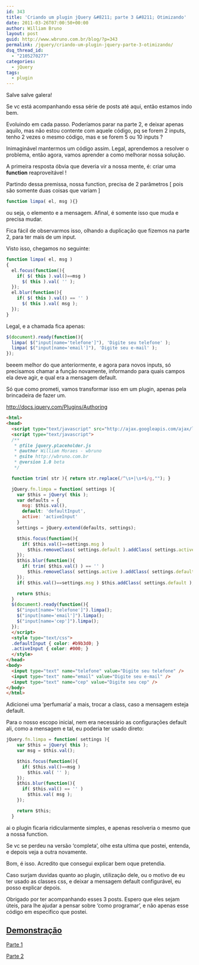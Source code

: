 ```yaml
---
id: 343
title: 'Criando um plugin jQuery &#8211; parte 3 &#8211; Otimizando'
date: 2011-03-26T07:00:50+00:00
author: William Bruno
layout: post
guid: http://www.wbruno.com.br/blog/?p=343
permalink: /jquery/criando-um-plugin-jquery-parte-3-otimizando/
dsq_thread_id:
  - "2105270277"
categories:
  - jQuery
tags:
  - plugin
---
```

Salve salve galera!

Se vc está acompanhando essa série de posts até aqui, então estamos indo bem.

Evoluindo em cada passo. Poderíamos parar na parte 2, e deixar apenas aquilo, mas não estou contente com aquele código, pq se forem 2 inputs, tenho 2 vezes o mesmo código, mas e se forem 5 ou 10 inputs ?

Inimaginável mantermos um código assim. Legal, aprendemos a resolver o problema, então agora, vamos aprender a como melhorar nossa solução.

A primeira resposta óbvia que deveria vir a nossa mente, é: criar uma **function** reaproveitável !

<!--more-->

Partindo dessa premissa, nossa function, precisa de 2 parâmetros [ pois são somente duas coisas que variam ]

``` js
function limpa( el, msg ){}
```

ou seja, o elemento e a mensagem. Afinal, é somente isso que muda e precisa mudar.

Fica fácil de observarmos isso, olhando a duplicação que fizemos na parte 2, para ter mais de um input.

Visto isso, chegamos no seguinte:

``` js
function limpa( el, msg )
{
  el.focus(function(){
    if( $( this ).val()==msg )
      $( this ).val( '' );
  });
  el.blur(function(){
    if( $( this ).val() == '' )
      $( this ).val( msg );
  });
}
```

Legal, e a chamada fica apenas:

``` js
$(document).ready(function(){
  limpa( $("input[name='telefone']"), 'Digite seu telefone' );
  limpa( $("input[name='email']"), 'Digite seu e-mail' );
});
```

beeem melhor do que anteriormente, e agora para novos inputs, só precisamos chamar a função novamente, informando para quais campos ela deve agir, e qual era a mensagem default.

Só que como prometi, vamos transformar isso em um plugin, apenas pela brincadeira de fazer um.

<a href="http://docs.jquery.com/Plugins/Authoring" target="_blank">http://docs.jquery.com/Plugins/Authoring</a>

``` html
<html>
<head>
  <script type="text/javascript" src="http://ajax.googleapis.com/ajax/libs/jquery/1.5.1/jquery.min.js"></script>
  <script type="text/javascript">
  /**
   * @file jquery.placeholder.js
   * @author William Moraes - wbruno
   * @site http://wbruno.com.br
   * @version 1.0 beta
   */

  function trim( str ){ return str.replace(/^\s+|\s+$/g,""); }

  jQuery.fn.limpa = function( settings ){
    var $this = jQuery( this );
    var defaults = {
      msg: $this.val(),
      default: 'defaultInput',
      active: 'activeInput'
    }
    settings = jQuery.extend(defaults, settings);

    $this.focus(function(){
      if( $this.val()==settings.msg )
        $this.removeClass( settings.default ).addClass( settings.active ).val( '' );
    });
    $this.blur(function(){
      if( trim( $this.val() ) == '' )
        $this.removeClass( settings.active ).addClass( settings.default ).val( settings.msg );
    });
    if( $this.val()==settings.msg ) $this.addClass( settings.default );

    return $this;
  }
  $(document).ready(function(){
    $("input[name='telefone']").limpa();
    $("input[name='email']").limpa();
    $("input[name='cep']").limpa();
  });
  </script>
  <style type="text/css">
  .defaultInput { color: #b9b3d0; }
  .activeInput { color: #000; }
  </style>
</head>
<body>
  <input type="text" name="telefone" value="Digite seu telefone" />
  <input type="text" name="email" value="Digite seu e-mail" />
  <input type="text" name="cep" value="Digite seu cep" />
</body>
</html>
```

Adicionei uma &#8216;perfumaria&#8217; a mais, trocar a class, caso a mensagem esteja default.

Para o nosso escopo inicial, nem era necessário as configurações default ali, como a mensagem e tal, eu poderia ter usado direto:

``` js
jQuery.fn.limpa = function( settings ){
    var $this = jQuery( this );
    var msg = $this.val();

    $this.focus(function(){
      if( $this.val()==msg )
        $this.val( '' );
    });
    $this.blur(function(){
      if( $this.val() == '' )
        $this.val( msg );
    });

    return $this;
  }
```

ai o plugin ficaria ridicularmente simples, e apenas resolveria o mesmo que a nossa function.

Se vc se perdeu na versão &#8216;completa&#8217;, olhe esta ultima que postei, entenda, e depois veja a outra novamente.

Bom, é isso. Acredito que consegui explicar bem oque pretendia.

Caso surjam duvidas quanto ao plugin, utilização dele, ou o motivo de eu ter usado as classes css, e deixar a mensagem default configurável, eu posso explicar depois.

Obrigado por ter acompanhando esses 3 posts. Espero que eles sejam úteis, para lhe ajudar a pensar sobre &#8216;como programar&#8217;, e não apenas esse código em especifico que postei.

## <a href="http://www.wbruno.com.br/placeholder/" target="_blank">Demonstração</a>

[Parte 1](http://www.wbruno.com.br/2011/03/24/criando-um-plugin-jquery-parte-1-comecando/)

[Parte 2](http://www.wbruno.com.br/2011/03/25/criando-um-plugin-jquery-parte-2-codificando/)
